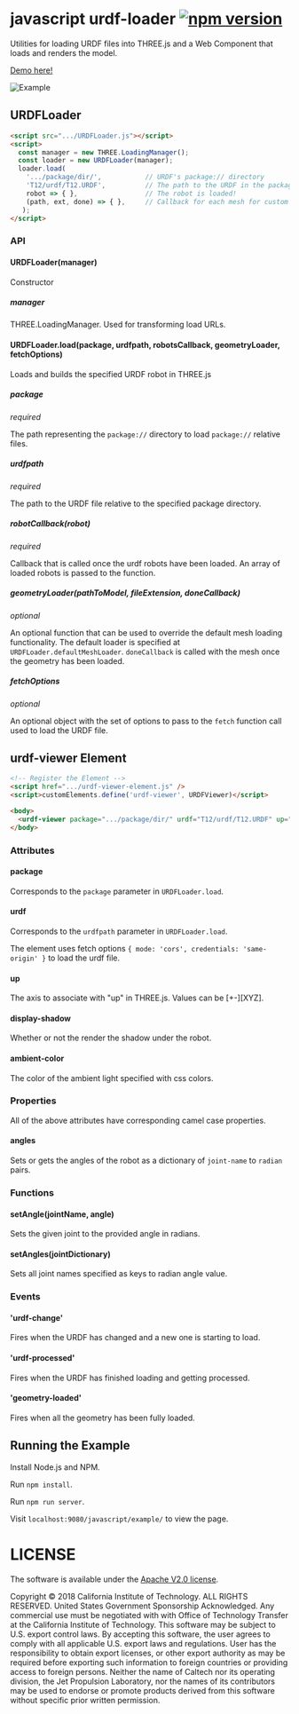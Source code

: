 # javascript urdf-loader [![npm version](https://badge.fury.io/js/urdf-loader.svg)](https://www.npmjs.com/package/urdf-loader)

Utilities for loading URDF files into THREE.js and a Web Component that loads and renders the model.

[Demo here!](https://gkjohnson.github.io/urdf-loaders/javascript/example/index.bundle.html)

![Example](/javascript/docs/javascript-example.gif)

## URDFLoader
```html
<script src=".../URDFLoader.js"></script>
<script>
  const manager = new THREE.LoadingManager();
  const loader = new URDFLoader(manager);
  loader.load(
    '.../package/dir/',           // URDF's package:// directory
    'T12/urdf/T12.URDF',          // The path to the URDF in the package
    robot => { },                 // The robot is loaded!
    (path, ext, done) => { },     // Callback for each mesh for custom mesh processing and loading code
   );
</script>
```

### API
#### URDFLoader(manager)

Constructor

##### manager

THREE.LoadingManager. Used for transforming load URLs.

#### URDFLoader.load(package, urdfpath, robotsCallback, geometryLoader, fetchOptions)

Loads and builds the specified URDF robot in THREE.js

##### package

_required_

The path representing the `package://` directory to load `package://` relative files.

##### urdfpath

_required_

The path to the URDF file relative to the specified package directory.

##### robotCallback(robot)

_required_

Callback that is called once the urdf robots have been loaded. An array of loaded robots is passed to the function.

##### geometryLoader(pathToModel, fileExtension, doneCallback)

_optional_

An optional function that can be used to override the default mesh loading functionality. The default loader is specified at `URDFLoader.defaultMeshLoader`. `doneCallback` is called with the mesh once the geometry has been loaded.

##### fetchOptions

_optional_

An optional object with the set of options to pass to the `fetch` function call used to load the URDF file.

## urdf-viewer Element
```html
<!-- Register the Element -->
<script href=".../urdf-viewer-element.js" />
<script>customElements.define('urdf-viewer', URDFViewer)</script>

<body>
  <urdf-viewer package=".../package/dir/" urdf="T12/urdf/T12.URDF" up="Z+" display-shadow ambient-color="red"></urdf-viewer>
</body>
```

### Attributes

#### package

Corresponds to the `package` parameter in `URDFLoader.load`.

#### urdf

Corresponds to the `urdfpath` parameter in `URDFLoader.load`.

The element uses fetch options `{ mode: 'cors', credentials: 'same-origin' }` to load the urdf file.

#### up

The axis to associate with "up" in THREE.js. Values can be [+-][XYZ].

#### display-shadow

Whether or not the render the shadow under the robot.

#### ambient-color

The color of the ambient light specified with css colors.

### Properties

All of the above attributes have corresponding camel case properties.

#### angles

Sets or gets the angles of the robot as a dictionary of `joint-name` to `radian` pairs.

### Functions

#### setAngle(jointName, angle)

Sets the given joint to the provided angle in radians.

#### setAngles(jointDictionary)

Sets all joint names specified as keys to radian angle value.

### Events

#### 'urdf-change'

Fires when the URDF has changed and a new one is starting to load.

#### 'urdf-processed'

Fires when the URDF has finished loading and getting processed.

#### 'geometry-loaded'

Fires when all the geometry has been fully loaded.

## Running the Example

Install Node.js and NPM.

Run `npm install`.

Run `npm run server`.

Visit `localhost:9080/javascript/example/` to view the page.

# LICENSE

The software is available under the [Apache V2.0 license](../LICENSE.txt).

Copyright © 2018 California Institute of Technology. ALL RIGHTS
RESERVED. United States Government Sponsorship Acknowledged. Any 
commercial use must be negotiated with with Office of Technology 
Transfer at the California Institute of Technology. This software may 
be subject to U.S. export control laws. By accepting this software, 
the user agrees to comply with all applicable U.S. export laws and 
regulations. User has the responsibility to obtain export licenses, 
or other export authority as may be required before exporting such 
information to foreign countries or providing access to foreign 
persons. Neither the name of Caltech nor its operating division, the
Jet Propulsion Laboratory, nor the names of its contributors may be
used to endorse or promote products derived from this software 
without specific prior written permission.

